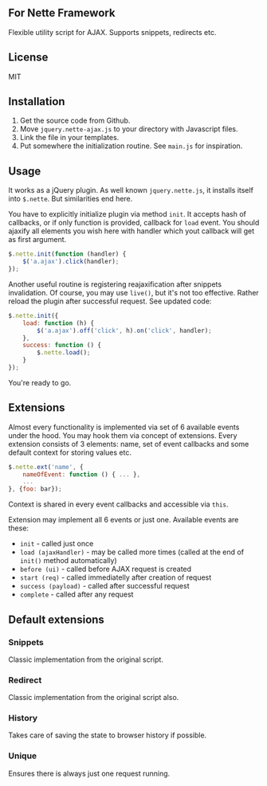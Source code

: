 ## For Nette Framework

Flexible utility script for AJAX. Supports snippets, redirects etc.

## License

MIT

## Installation

1. Get the source code from Github.
2. Move `jquery.nette-ajax.js` to your directory with Javascript files.
3. Link the file in your templates.
4. Put somewhere the initialization routine. See `main.js` for inspiration.

## Usage

It works as a jQuery plugin. As well known `jquery.nette.js`, it installs itself into `$.nette`. But similarities end here.

You have to explicitly initialize plugin via method `init`. It accepts hash of callbacks, or if only function is provided, callback for `load` event. You should ajaxify all elements you wish here with handler which yout callback will get as first argument.

```js
$.nette.init(function (handler) {
	$('a.ajax').click(handler);
});
```

Another useful routine is registering reajaxification after snippets invalidation. Of course, you may use `live()`, but it's not too effective. Rather reload the plugin after successful request. See updated code:

```js
$.nette.init({
	load: function (h) {
		$('a.ajax').off('click', h).on('click', handler);
	},
	success: function () {
		$.nette.load();
	}
});
```

You're ready to go.

## Extensions

Almost every functionality is implemented via set of 6 available events under the hood. You may hook them via concept of extensions. Every extension consists of 3 elements: name, set of event callbacks and some default context for storing values etc.

```js
$.nette.ext('name', {
	nameOfEvent: function () { ... },
	...
}, {foo: bar});
```

Context is shared in every event callbacks and accessible via `this`.

Extension may implement all 6 events or just one. Available events are these:

- `init` -  called just once
- `load (ajaxHandler)` - may be called more times (called at the end of `init()` method automatically)
- `before (ui)` - called before AJAX request is created
- `start (req)` - called immediatelly after creation of request
- `success (payload)` - called after successful request
- `complete` - called after any request

## Default extensions

### Snippets

Classic implementation from the original script.

### Redirect

Classic implementation from the original script also.

### History

Takes care of saving the state to browser history if possible.

### Unique

Ensures there is always just one request running.

